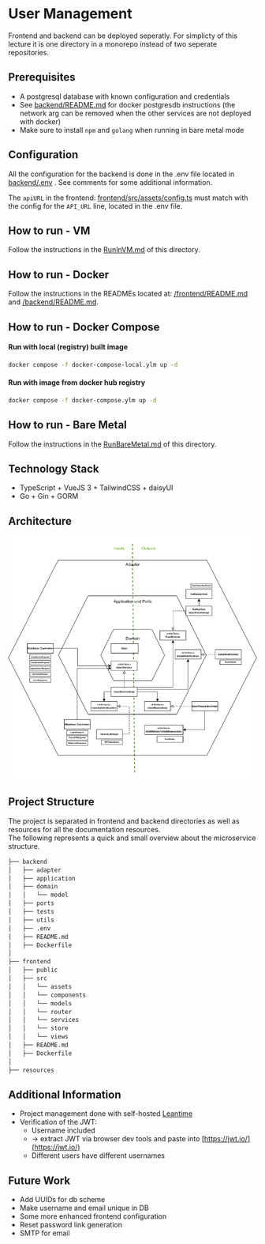 # User Management
Frontend and backend can be deployed seperatly. For simplicty of this lecture it is one directory in a monorepo instead of two seperate repositories.

## Prerequisites
* A postgresql database with known configuration and credentials
* See [backend/README.md](backend/README.md) for docker postgresdb instructions (the network arg can be removed when the other services are not deployed with docker) 
* Make sure to install `npm` and `golang` when running in bare metal mode
## Configuration
All the configuration for the backend is done in the .env file located in [backend/.env](backend/.env) . See comments for some additional information.

The `apiURL` in the frontend: [frontend/src/assets/config.ts](frontend/src/assets/config.ts) 
must match with the config for the `API_URL` line, located in the .env file.

## How to run - VM
Follow the instructions in the [RunInVM.md](RunInVM.md) of this directory.

## How to run - Docker
Follow the instructions in the READMEs located at:
[/frontend/README.md](/frontend/README.md) and [/backend/README.md](/backend/README.md).

## How to run - Docker Compose
#### Run with local (registry) built image
```bash
docker compose -f docker-compose-local.ylm up -d 
```

#### Run with image from docker hub registry 
```bash
docker compose -f docker-compose.ylm up -d 
```

## How to run - Bare Metal
Follow the instructions in the [RunBareMetal.md](RunBareMetal.md) of this directory.

## Technology Stack
* TypeScript + VueJS 3 + TailwindCSS + daisyUI 
* Go + Gin + GORM

## Architecture
![architecture](./resources/usermangement_architecture.png?raw=true "Usermanagement Architecture")

## Project Structure
The project is separated in frontend and backend directories as well as resources for all the documentation resources.<br>
The following represents a quick and small overview about the microservice structure.
```bash
├── backend
│   ├── adapter
│   ├── application
│   ├── domain
│   │   └── model
│   ├── ports
│   ├── tests
│   ├── utils
│   ├── .env
│   ├── README.md
│   ├── Dockerfile
│
├── frontend
│   ├── public
│   ├── src
│   │   └── assets
│   │   └── components
│   │   └── models
│   │   └── router
│   │   └── services
│   │   └── store
│   │   └── views
│   ├── README.md
│   ├── Dockerfile
│ 
├── resources

```

## Additional Information
* Project management done with self-hosted [Leantime](https://github.com/Leantime/leantime)
* Verification of the JWT: 
  * Username included 
  * -> extract JWT via browser dev tools and paste into [https://jwt.io/](https://jwt.io/)
  * Different users have different usernames

## Future Work
* Add UUIDs for db scheme
* Make username and email unique in DB
* Some more enhanced frontend configuration 
* Reset password link generation
* SMTP for email 